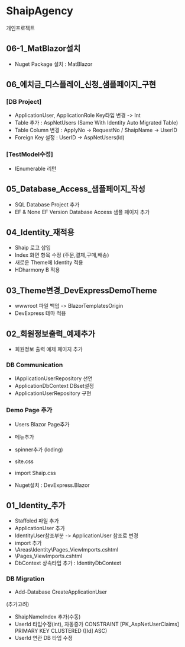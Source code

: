 # ShaipAgency
개인프로젝트

## 06-1_MatBlazor설치
- Nuget Package 설치 : MatBlazor

## 06_에치금_디스플레이_신청_샘플페이지_구현
### [DB Project]
- ApplicationUser, ApplicationRole Key타입 변경 -> Int
- Table 추가 : AspNetUsers (Same With Identity Auto Migrated Table)
- Table Column 변경 : ApplyNo -> RequestNo / ShaipName -> UserID
- Foreign Key 설정 : UserID -> AspNetUsers(Id)

### [TestModel수정]
- IEnumerable 리턴

## 05_Database_Access_샘플페이지_작성
- SQL Database Project 추가
- EF & None EF Version Database Access 샘플 페이지 추가

## 04_Identity_재적용
- Shaip 로고 삽입
- Index 화면 항목 수정 (주문,결제,구매,배송)
- 새로운 Theme에 Identity 적용
- HDharmony B 적용


## 03_Theme변경_DevExpressDemoTheme
- wwwroot 파일 백업 -> BlazorTemplatesOrigin
- DevExpress 테마 적용 


## 02_회원정보출력_예제추가
- 회원정보 출력 예제 페이지 추가

### DB Communication 
- IApplicationUserRepository 선언
- ApplicationDbContext DBset설정
- ApplicationUserRepository 구현

### Demo Page 추가
- Users Blazor Page추가
- 메뉴추가

- spinner추가 (loding)
- site.css
- import Shaip.css
- Nuget설치 : DevExpress.Blazor


## 01_Identity_추가
- Staffoled 파일 추가
- ApplicationUser 추가 
- IdentityUser참조부분 -> ApplicationUser 참조로 변경
- import 추가
- \Areas\Identity\Pages\_ViewImports.cshtml
- \Pages\_ViewImports.cshtml
- DbContext 상속타입 추가 : IdentityDbContext<ApplicationUser>
### DB Migration
- Add-Database CreateApplicationUser

(추가고려)
- ShaipNameIndex 추가(수동)
- UserId 타입수정(int), 자동증가 CONSTRAINT [PK_AspNetUserClaims] PRIMARY KEY CLUSTERED ([Id] ASC)
- UserId 연관 DB 타입 수정

